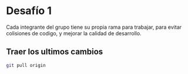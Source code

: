 # Desafío 1

Cada integrante del grupo tiene su propia rama para trabajar, para evitar colisiones de codigo, y mejorar la calidad de desarrollo.

## Traer los ultimos cambios

```bash
git pull origin
```
